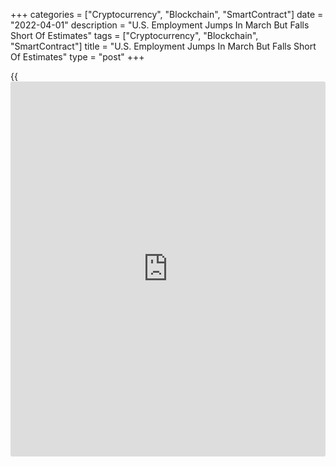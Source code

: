 +++
categories = ["Cryptocurrency", "Blockchain", "SmartContract"]
date = "2022-04-01"
description = "U.S. Employment Jumps In March But Falls Short Of Estimates"
tags = ["Cryptocurrency", "Blockchain", "SmartContract"]
title = "U.S. Employment Jumps In March But Falls Short Of Estimates"
type = "post"
+++

{{<iframe id="large-banner" src="https://www.bounty.group/#slide=25.0" width="100%" height="600" scrolling="no" style="border: 0px solid rgb(216, 221, 230); border-radius: 3px;">}}

A closely watched report released by the Labor Department on Friday
showed U.S. employment increased by less than expected in the month of
March.

The report showed non-farm payroll employment jumped by 431,000 jobs in
March after surging by an upwardly revised 750,000 jobs in February.

Economists had expected employment to spike by 490,000 jobs compared to
the addition of 678,000 jobs originally reported for the previous month.

While the job growth in March fell short of estimates, revisions to data
for the two previous months showed employment increased by 95,000 more
jobs than previously reported.

The Labor Department said notable job gains continued in leisure and
hospitality, professional and [business][1] services, retail trade, and
manufacturing.

The strong job growth still contributed to a drop in the unemployment
rate, which dipped to 3.6 percent in March from 3.8 percent in February.
The unemployment rate was expected to edge down to 3.7 percent.

With the bigger than expected decrease, the unemployment rate fell to
its lowest level since hitting 3.5 percent in February of 2020.

The decline in the unemployment rate came as the household measure of
employment soared by 736,000 jobs, while the labor force increased by
418,000 persons.

"For all the talk about a permanent drop in the labor force, it is now
just 174,000 below its pre-pandemic level, with household employment
only 408,000 short of its February 2020 level," said Michael Pearce,
Senior U.S. Economist at Capital Economics.

He added, "Still, there remains a big discrepancy between the household
and payroll surveys, with the level of non-farm payrolls still 1.6
million below the pre-pandemic peak, with nearly all of that shortfall
concentrated in leisure and hospitality specifically."

The report also showed average hourly earnings climbed $0.13 or 0.4
percent to $31.73 in March. The annual rate of wage growth accelerated
to 5.6 percent in March from 5.2 percent in February.

For comments and feedback [contact](https://www.playgroundfx.com/contact/): editorial@rtt[news](https://www.letsplayfx.com/blog/forex-news-website/).com

[Economic News][2]

 **What parts of the world are seeing the best (and worst) economic
performances lately? Click[here][3] to check out our [Econ Scorecard][3]
and find out! See up-to-the-moment [ranking](https://www.playgroundfx.com/blog/crypto-exchange-ranking/)s for the best and worst
performers in [GDP][4], [unemployment rate][5], [inflation][6] and much
more.**

   1. www.rtt[news](https://www.letsplayfx.com/blog/forex-news-website/).com/Content/Business.aspx
   2. www.rtt[news](https://www.letsplayfx.com/blog/forex-news-website/).com/Content/EconomicNews.aspx
   3. www.rtt[news](https://www.letsplayfx.com/blog/forex-news-website/).com/economic-scorecard/world-rank/unemployment-rate/highest-performance.aspx
   4. www.rtt[news](https://www.letsplayfx.com/blog/forex-news-website/).com/economic-scorecard/world-rank/GDP/highest-performance.aspx
   5. www.rtt[news](https://www.letsplayfx.com/blog/forex-news-website/).com/economic-scorecard/world-rank/unemployment-rate/lowest-performance.aspx
   6. www.rtt[news](https://www.letsplayfx.com/blog/forex-news-website/).com/economic-scorecard/world-rank/CPI/highest-performance.aspx